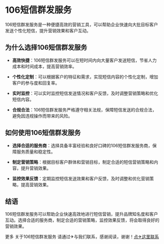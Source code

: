 # 106短信群发服务

106短信群发服务是一种便捷高效的营销工具，可以帮助企业快速向大批目标客户发送个性化短信，提升营销效果和客户互动。

## 为什么选择106短信群发服务

* **高效快捷**：106短信群发服务可以在短时间内向大量客户发送短信，节省人力成本和时间成本，提高营销效率。

* **个性化定制**：可以根据客户的特征和需求，实现短信内容的个性化定制，增加客户的参与度和回复率。

* **实时监控**：可以实时监控短信发送情况和客户反馈，及时调整营销策略和优化短信内容。

* **合规合法**：106短信群发服务严格遵守相关法规，保障短信发送的合规合法，避免因违规操作而带来的风险。

## 如何使用106短信群发服务

* **选择合适的服务商**：选择具备丰富经验和良好口碑的106短信群发服务商，保障服务质量和稳定性。

* **制定营销策略**：根据目标客户群体和营销目标，制定合适的短信营销策略和内容，提升营销效果。

* **监控效果反馈**：定期监控短信发送效果和客户反馈，及时调整和优化营销策略，提高营销效果。

## 结语

106短信群发服务可以帮助企业快速高效地进行短信营销，提升品牌知名度和客户互动。选择合适的服务商，制定合适的营销策略，监控效果反馈，将会取得良好的营销效果。

更多 关于106短信群发服务 请通过✈与我们联系，感谢阅读，谢谢！[点✈这里联系](https://c.k02.cc)